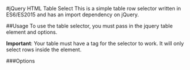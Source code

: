 #jQuery HTML Table Select
This is a simple table row selector written in ES6/ES2015 and has an import dependency on jQuery.

##Usage
To use the table selector, you must pass in the jquery table element and options. 

**Important**: Your table must have a <tbody> tag for the selector to work. It will only select rows inside the <tbody> element.

###Options
